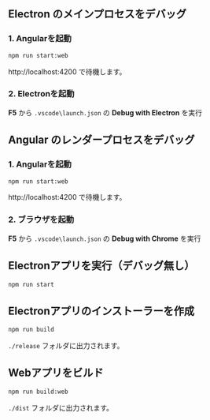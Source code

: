 ## Electron のメインプロセスをデバッグ

### 1. Angularを起動
```bash
npm run start:web
```
http://localhost:4200 で待機します。

### 2. Electronを起動
**F5** から
`.vscode\launch.json` の
**Debug with Electron** を実行


## Angular のレンダープロセスをデバッグ

### 1. Angularを起動
```bash
npm run start:web
```
http://localhost:4200 で待機します。

### 2. ブラウザを起動
**F5** から
`.vscode\launch.json` の
**Debug with Chrome** を実行


## Electronアプリを実行（デバッグ無し）
```bash
npm run start
```

## Electronアプリのインストーラーを作成
```bash
npm run build
```
`./release` フォルダに出力されます。


## Webアプリをビルド
```bash
npm run build:web
```
`./dist` フォルダに出力されます。